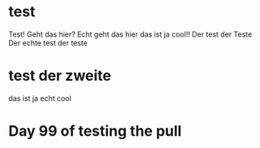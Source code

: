 # test
Test!
Geht das hier?
Echt geht das hier das ist ja cool!!
Der test der Teste
Der echte test der teste
# test der zweite
das ist ja echt cool
# Day 99 of testing the pull

